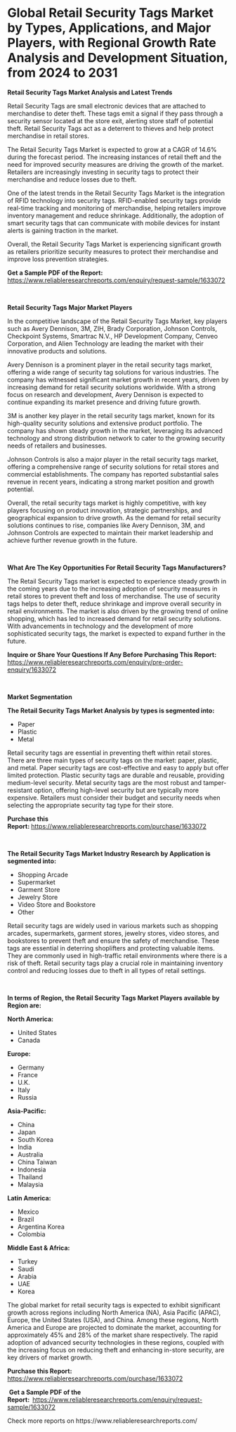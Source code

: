 <p><h1>Global Retail Security Tags Market by Types, Applications, and Major Players, with Regional Growth Rate Analysis and Development Situation, from 2024 to 2031</h1></p><p><strong>Retail Security Tags Market Analysis and Latest Trends</strong></p>
<p><p>Retail Security Tags are small electronic devices that are attached to merchandise to deter theft. These tags emit a signal if they pass through a security sensor located at the store exit, alerting store staff of potential theft. Retail Security Tags act as a deterrent to thieves and help protect merchandise in retail stores.</p><p>The Retail Security Tags Market is expected to grow at a CAGR of 14.6% during the forecast period. The increasing instances of retail theft and the need for improved security measures are driving the growth of the market. Retailers are increasingly investing in security tags to protect their merchandise and reduce losses due to theft.</p><p>One of the latest trends in the Retail Security Tags Market is the integration of RFID technology into security tags. RFID-enabled security tags provide real-time tracking and monitoring of merchandise, helping retailers improve inventory management and reduce shrinkage. Additionally, the adoption of smart security tags that can communicate with mobile devices for instant alerts is gaining traction in the market.</p><p>Overall, the Retail Security Tags Market is experiencing significant growth as retailers prioritize security measures to protect their merchandise and improve loss prevention strategies.</p></p>
<p><strong>Get a Sample PDF of the Report:&nbsp;</strong> <a href="https://www.reliableresearchreports.com/enquiry/request-sample/1633072">https://www.reliableresearchreports.com/enquiry/request-sample/1633072</a></p>
<p>&nbsp;</p>
<p><strong>Retail Security Tags Major Market Players</strong></p>
<p><p>In the competitive landscape of the Retail Security Tags Market, key players such as Avery Dennison, 3M, ZIH, Brady Corporation, Johnson Controls, Checkpoint Systems, Smartrac N.V., HP Development Company, Cenveo Corporation, and Alien Technology are leading the market with their innovative products and solutions.</p><p>Avery Dennison is a prominent player in the retail security tags market, offering a wide range of security tag solutions for various industries. The company has witnessed significant market growth in recent years, driven by increasing demand for retail security solutions worldwide. With a strong focus on research and development, Avery Dennison is expected to continue expanding its market presence and driving future growth.</p><p>3M is another key player in the retail security tags market, known for its high-quality security solutions and extensive product portfolio. The company has shown steady growth in the market, leveraging its advanced technology and strong distribution network to cater to the growing security needs of retailers and businesses.</p><p>Johnson Controls is also a major player in the retail security tags market, offering a comprehensive range of security solutions for retail stores and commercial establishments. The company has reported substantial sales revenue in recent years, indicating a strong market position and growth potential.</p><p>Overall, the retail security tags market is highly competitive, with key players focusing on product innovation, strategic partnerships, and geographical expansion to drive growth. As the demand for retail security solutions continues to rise, companies like Avery Dennison, 3M, and Johnson Controls are expected to maintain their market leadership and achieve further revenue growth in the future.</p></p>
<p>&nbsp;</p>
<p><strong>What Are The Key Opportunities For Retail Security Tags Manufacturers?</strong></p>
<p><p>The Retail Security Tags market is expected to experience steady growth in the coming years due to the increasing adoption of security measures in retail stores to prevent theft and loss of merchandise. The use of security tags helps to deter theft, reduce shrinkage and improve overall security in retail environments. The market is also driven by the growing trend of online shopping, which has led to increased demand for retail security solutions. With advancements in technology and the development of more sophisticated security tags, the market is expected to expand further in the future.</p></p>
<p><strong>Inquire or Share Your Questions If Any Before Purchasing This Report:</strong> <a href="https://www.reliableresearchreports.com/enquiry/pre-order-enquiry/1633072">https://www.reliableresearchreports.com/enquiry/pre-order-enquiry/1633072</a></p>
<p>&nbsp;</p>
<p><strong>Market Segmentation</strong></p>
<p><strong>The Retail Security Tags Market Analysis by types is segmented into:</strong></p>
<p><ul><li>Paper</li><li>Plastic</li><li>Metal</li></ul></p>
<p><p>Retail security tags are essential in preventing theft within retail stores. There are three main types of security tags on the market: paper, plastic, and metal. Paper security tags are cost-effective and easy to apply but offer limited protection. Plastic security tags are durable and reusable, providing medium-level security. Metal security tags are the most robust and tamper-resistant option, offering high-level security but are typically more expensive. Retailers must consider their budget and security needs when selecting the appropriate security tag type for their store.</p></p>
<p><strong>Purchase this Report:&nbsp;</strong><a href="https://www.reliableresearchreports.com/purchase/1633072">https://www.reliableresearchreports.com/purchase/1633072</a></p>
<p>&nbsp;</p>
<p><strong>The Retail Security Tags Market Industry Research by Application is segmented into:</strong></p>
<p><ul><li>Shopping Arcade</li><li>Supermarket</li><li>Garment Store</li><li>Jewelry Store</li><li>Video Store and Bookstore</li><li>Other</li></ul></p>
<p><p>Retail security tags are widely used in various markets such as shopping arcades, supermarkets, garment stores, jewelry stores, video stores, and bookstores to prevent theft and ensure the safety of merchandise. These tags are essential in deterring shoplifters and protecting valuable items. They are commonly used in high-traffic retail environments where there is a risk of theft. Retail security tags play a crucial role in maintaining inventory control and reducing losses due to theft in all types of retail settings.</p></p>
<p>&nbsp;</p>
<p><strong>In terms of Region, the Retail Security Tags Market Players available by Region are:</strong></p>
<p>
    <p> <strong> North America: </strong>
        <ul>
            <li>United States</li>
            <li>Canada</li>
        </ul>
        </p> 
    <p> <strong> Europe: </strong>
        <ul>
            <li>Germany</li>
            <li>France</li>
            <li>U.K.</li>
            <li>Italy</li>
            <li>Russia</li>
        </ul>
        </p> 
    <p> <strong> Asia-Pacific: </strong>
        <ul>
            <li>China</li>
            <li>Japan</li>
            <li>South Korea</li>
            <li>India</li>
            <li>Australia</li>
            <li>China Taiwan</li>
            <li>Indonesia</li>
            <li>Thailand</li>
            <li>Malaysia</li>
        </ul>
        </p> 
    <p> <strong> Latin America: </strong>
        <ul>
            <li>Mexico</li>
            <li>Brazil</li>
            <li>Argentina Korea</li>
            <li>Colombia</li>
        </ul>
        </p> 
    <p> <strong> Middle East & Africa: </strong>
        <ul>
            <li>Turkey</li>
            <li>Saudi</li>
            <li>Arabia</li>
            <li>UAE</li>
            <li>Korea</li>
        </ul>
    </p>
    </p>
<p><p>The global market for retail security tags is expected to exhibit significant growth across regions including North America (NA), Asia Pacific (APAC), Europe, the United States (USA), and China. Among these regions, North America and Europe are projected to dominate the market, accounting for approximately 45% and 28% of the market share respectively. The rapid adoption of advanced security technologies in these regions, coupled with the increasing focus on reducing theft and enhancing in-store security, are key drivers of market growth.</p></p>
<p><strong>Purchase this Report: </strong><a href="https://www.reliableresearchreports.com/purchase/1633072">https://www.reliableresearchreports.com/purchase/1633072</a></p>
<p>&nbsp;<strong>Get a Sample PDF of the Report:&nbsp;&nbsp;</strong><a href="https://www.reliableresearchreports.com/enquiry/request-sample/1633072">https://www.reliableresearchreports.com/enquiry/request-sample/1633072</a></p>
<p><strong></strong></p>
<p>Check more reports on https://www.reliableresearchreports.com/</p>